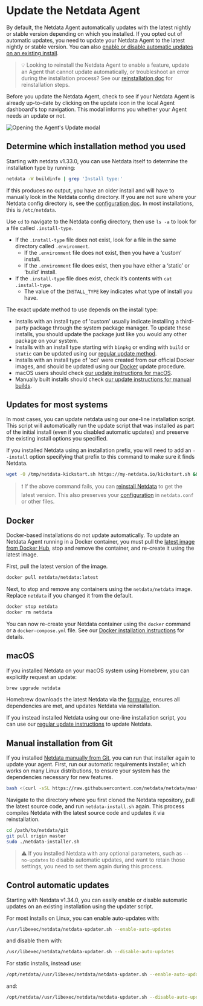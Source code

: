 <!--
title: "Update the Netdata Agent"
description: "If you opted out of automatic updates, you need to update your Netdata Agent to the latest nightly or stable version."
custom_edit_url: https://github.com/netdata/netdata/edit/master/packaging/installer/UPDATE.md
-->

# Update the Netdata Agent

By default, the Netdata Agent automatically updates with the latest nightly or stable version depending on which
you installed. If you opted out of automatic updates, you need to update your Netdata Agent to the latest nightly
or stable version. You can also [enable or disable automatic updates on an existing install](#control-automatic-updates).

> 💡 Looking to reinstall the Netdata Agent to enable a feature, update an Agent that cannot update automatically, or
> troubleshoot an error during the installation process? See our [reinstallation doc](/packaging/installer/REINSTALL.md)
> for reinstallation steps.

Before you update the Netdata Agent, check to see if your Netdata Agent is already up-to-date by clicking on the update
icon in the local Agent dashboard's top navigation. This modal informs you whether your Agent needs an update or not.

![Opening the Agent's Update modal](https://user-images.githubusercontent.com/1153921/99738428-add06780-2a87-11eb-8268-0e17b689eb3f.gif)

## Determine which installation method you used

Starting with netdata v1.33.0, you can use Netdata itself to determine the installation type by running:

```bash
netdata -W buildinfo | grep 'Install type:'
```

If this produces no output, you have an older install and will have to manually look in the Netdata config directory.
If you are not sure where your Netdata config directory is, see the [configuration doc](/docs/configure/nodes.md). In
most installations, this is `/etc/netdata`.

Use `cd` to navigate to the Netdata config directory, then use `ls -a` to look for a file called `.install-type`.

-   If the `.install-type` file doex not exist, look for a file in the same directory called `.environment`.
    -   If the `.environment` file does not exist, then you have a ‘custom’ install.
    -   If the `.environment` file does exist, then you have either a ‘static’ or ‘build’ install.
-   If the `.install-type` file does exist, check it’s contents with `cat .install-type`.
    -   The value of the `INSTALL_TYPE` key indicates what type of install you have.

The exact update method to use depends on the install type:

-   Installs with an install type of 'custom' usually indicate installing a third-party package through the system
    package manager. To update these installs, you should update the package just like you would any other package
    on your system.
-   Installs with an install type starting with `binpkg` or ending with `build` or `static` can be updated using
    our [regular update method](#updates-for-most-systems).
-   Installs with an install type of 'oci' were created from our official Docker images, and should be updated
    using our [Docker](#docker) update procedure.
-   macOS users should check [our update instructions for macOS](#macos).
-   Manually built installs should check [our update instructions for manual builds](#manual-installation-from-git).

## Updates for most systems

In most cases, you can update netdata using our one-line installation script.  This script will automatically
run the update script that was installed as part of the initial install (even if you disabled automatic updates)
and preserve the existing install options you specified.

If you installed Netdata using an installation prefix, you will need to add an `--install` option specifying
that prefix to this command to make sure it finds Netdata.

```bash
wget -O /tmp/netdata-kickstart.sh https://my-netdata.io/kickstart.sh && sh /tmp/netdata-kickstart.sh
```

> ❗ If the above command fails, you can [reinstall
> Netdata](/packaging/installer/REINSTALL.md#one-line-installer-script-kickstartsh) to get the latest version. This also
> preserves your [configuration](/docs/configure/nodes.md) in `netdata.conf` or other files.

## Docker

Docker-based installations do not update automatically. To update an Netdata Agent running in a Docker container, you
must pull the [latest image from Docker Hub](https://hub.docker.com/r/netdata/netdata), stop and remove the container,
and re-create it using the latest image.

First, pull the latest version of the image.

```bash
docker pull netdata/netdata:latest
```

Next, to stop and remove any containers using the `netdata/netdata` image. Replace `netdata` if you changed it from the
default.

```bash
docker stop netdata
docker rm netdata
```

You can now re-create your Netdata container using the `docker` command or a `docker-compose.yml` file. See our [Docker
installation instructions](/packaging/docker/README.md#create-a-new-netdata-agent-container) for details.

## macOS

If you installed Netdata on your macOS system using Homebrew, you can explicitly request an update:

```bash
brew upgrade netdata
```

Homebrew downloads the latest Netdata via the
[formulae](https://github.com/Homebrew/homebrew-core/blob/master/Formula/netdata.rb), ensures all dependencies are met,
and updates Netdata via reinstallation.

If you instead installed Netdata using our one-line installation script, you can use our [regular update
instructions](#updates-for-most-systems) to update Netdata.

## Manual installation from Git

If you installed [Netdata manually from Git](/packaging/installer/methods/manual.md), you can run that installer again
to update your agent. First, run our automatic requirements installer, which works on many Linux distributions, to
ensure your system has the dependencies necessary for new features.

```bash
bash <(curl -sSL https://raw.githubusercontent.com/netdata/netdata/master/packaging/installer/install-required-packages.sh)
```

Navigate to the directory where you first cloned the Netdata repository, pull the latest source code, and run
`netdata-install.sh` again. This process compiles Netdata with the latest source code and updates it via reinstallation.

```bash
cd /path/to/netdata/git
git pull origin master
sudo ./netdata-installer.sh
```

> ⚠️ If you installed Netdata with any optional parameters, such as `--no-updates` to disable automatic updates, and
> want to retain those settings, you need to set them again during this process.

## Control automatic updates

Starting with Netdata v1.34.0, you can easily enable or disable automatic updates on an existing installation
using the updater script.

For most installs on Linux, you can enable auto-updates with:

```bash
/usr/libexec/netdata/netdata-updater.sh --enable-auto-updates
```

and disable them with:

```bash
/usr/libexec/netdata/netdata-updater.sh --disable-auto-updates
```

For static installs, instead use:

```bash
/opt/netdata//usr/libexec/netdata/netdata-updater.sh --enable-auto-updates
```

and:

```bash
/opt/netdata//usr/libexec/netdata/netdata-updater.sh --disable-auto-updates
```

